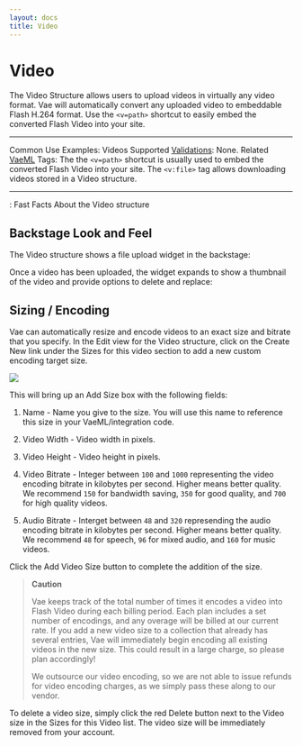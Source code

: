 ```yaml
---
layout: docs
title: Video
---
```


# Video

The Video Structure allows users to upload videos in virtually any video
format. Vae will automatically convert any uploaded video to embeddable
Flash H.264 format. Use the `<v=path>` shortcut to easily embed the
converted Flash Video into your site.

  ---------------------------------------- --------------------------------------------------------------------------------------------------------------------------------------------------------------------------
  Common Use Examples:                     Videos
  Supported [Validations](#validations):   None.
  Related [VaeML](#vaeml) Tags:            The the `<v=path>` shortcut is usually used to embed the converted Flash Video into your site. The `<v:file>` tag allows downloading videos stored in a Video structure.
  ---------------------------------------- --------------------------------------------------------------------------------------------------------------------------------------------------------------------------

  : Fast Facts About the Video structure

## Backstage Look and Feel

The Video structure shows a file upload widget in the backstage:

Once a video has been uploaded, the widget expands to show a thumbnail
of the video and provide options to delete and replace:

## Sizing / Encoding

Vae can automatically resize and encode videos to an exact size and
bitrate that you specify. In the Edit view for the Video structure,
click on the Create New link under the Sizes for this video section to
add a new custom encoding target size.

![](assets/images/screenshots/content_management/video_structure_size_spec.png)

This will bring up an Add Size box with the following fields:

1.  Name - Name you give to the size. You will use this name to
    reference this size in your VaeML/integration code.

2.  Video Width - Video width in pixels.

3.  Video Height - Video height in pixels.

4.  Video Bitrate - Integer between `100` and `1000` representing the
    video encoding bitrate in kilobytes per second. Higher means
    better quality. We recommend `150` for bandwidth saving, `350` for
    good quality, and `700` for high quality videos.

5.  Audio Bitrate - Interget between `48` and `320` represending the
    audio encoding bitrate in kilobytes per second. Higher means
    better quality. We recommend `48` for speech, `96` for mixed audio,
    and `160` for music videos.

Click the Add Video Size button to complete the addition of the size.

> **Caution**
>
> Vae keeps track of the total number of times it encodes a video into
> Flash Video during each billing period. Each plan includes a set
> number of encodings, and any overage will be billed at our current
> rate. If you add a new video size to a collection that already has
> several entries, Vae will immediately begin encoding all existing
> videos in the new size. This could result in a large charge, so please
> plan accordingly!
>
> We outsource our video encoding, so we are not able to issue refunds
> for video encoding charges, as we simply pass these along to our
> vendor.

To delete a video size, simply click the red Delete button next to the
Video size in the Sizes for this Video list. The video size will be
immediately removed from your account.
